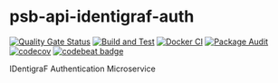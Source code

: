# psb-api-identigraf-auth

[![Quality Gate Status](https://sonarcloud.io/api/project_badges/measure?project=myrotvorets_psb-api-identigraf-auth&metric=alert_status)](https://sonarcloud.io/dashboard?id=myrotvorets_psb-api-identigraf-auth)
[![Build and Test](https://github.com/myrotvorets/psb-api-identigraf-auth/actions/workflows/build.yml/badge.svg)](https://github.com/myrotvorets/psb-api-identigraf-auth/actions/workflows/build.yml)
[![Docker CI](https://github.com/myrotvorets/psb-api-identigraf-auth/actions/workflows/docker.yml/badge.svg)](https://github.com/myrotvorets/psb-api-identigraf-auth/actions/workflows/docker.yml)
[![Package Audit](https://github.com/myrotvorets/psb-api-identigraf-auth/actions/workflows/package-audit.yml/badge.svg)](https://github.com/myrotvorets/psb-api-identigraf-auth/actions/workflows/package-audit.yml)
[![codecov](https://codecov.io/gh/myrotvorets/psb-api-identigraf-auth/branch/master/graph/badge.svg?token=1YRXUD5TMQ)](https://codecov.io/gh/myrotvorets/psb-api-identigraf-auth)
[![codebeat badge](https://codebeat.co/badges/a2c4c1b5-35eb-4074-827a-48d474672d1d)](https://codebeat.co/projects/github-com-myrotvorets-psb-api-identigraf-auth-master)

IDentigraF Authentication Microservice
